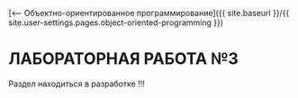 [⟵ Объектно-ориентированное программирование]({{ site.baseurl }}/{{ site.user-settings.pages.object-oriented-programming }})

# ЛАБОРАТОРНАЯ РАБОТА №3

Раздел находиться в разработке !!!
